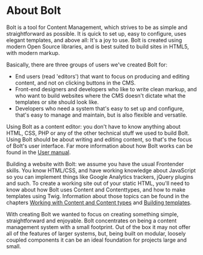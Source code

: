 About Bolt
==========

Bolt is a tool for Content Management, which strives to be as simple and straightforward
as possible. It is quick to set up, easy to configure, uses elegant templates, and above
all: It's a joy to use. Bolt is created using modern Open Source libraries, and is best
suited to build sites in HTML5, with modern markup.

Basically, there are three groups of users we've created Bolt for:

 - End users (read 'editors') that want to focus on producing and editing content, and not
   on clicking buttons in the CMS.
 - Front-end designers and developers who like to write clean markup, and who want to
   build websites where the CMS doesn't dictate what the templates or site should look
   like.
 - Developers who need a system that's easy to set up and configure, that's easy to manage
   and maintain, but is also flexible and versatile.

Using Bolt as a content editor: you don't have to know anything about HTML, CSS, PHP or
any of the other technical stuff we used to build Bolt. Using Bolt should be about writing
and editing content, so that's the focus of Bolt's user interface. Far more information
about how Bolt works can be found in the [User manual](http://manual.bolt.cm/).

Building a website with Bolt: we assume you have the usual Frontender skills. You know
HTML/CSS, and have working knowledge about JavaScript so you can implement things like
Google Analytics trackers, jQuery plugins and such. To create a working site out of your
static HTML, you'll need to know about how Bolt uses Content and Contenttypes, and how to
make templates using Twig. Information about those topics can be found in the chapters
[Working with Content and Content types](/content) and [Building templates](/templates).

With creating Bolt we wanted to focus on creating something simple, straightforward and
enjoyable. Bolt concentrates on being a content management system with a small footprint.
Out of the box it may not offer all of the features of larger systems, but, being built on
modular, loosely coupled components it can be an ideal foundation for projects large and
small.
